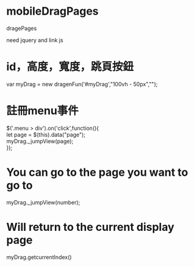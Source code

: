 # mobileDragPages
dragePages


need jquery and link js  
<script src="https://ajax.googleapis.com/ajax/libs/jquery/3.3.1/jquery.min.js"></script>  
<script src="./js/myDrag.js"></script>  

# id，高度，寬度，跳頁按鈕  
var myDrag = new dragenFun('#myDrag',"100vh - 50px","");  

# 註冊menu事件  
$('.menu > div').on('click',function(){  
  let page = $(this).data("page");  
  myDrag._jumpView(page);  
});  


# You can go to the page you want to go to  
myDrag._jumpView(number);  


# Will return to the current display page  
myDrag.getcurrentIndex()  
